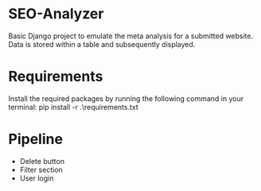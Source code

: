 # SEO-Analyzer
Basic Django project to emulate the meta analysis for a submitted website. Data is stored within a table and subsequently displayed.

# Requirements
Install the required packages by running the following command in your terminal: pip install -r .\requirements.txt

# Pipeline
- Delete button
- Filter section
- User login